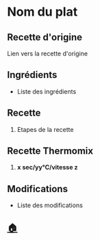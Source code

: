# Nom du plat
## Recette d'origine
Lien vers la recette d'origine

## Ingrédients
- Liste des ingrédients

## Recette
1. Etapes de la recette

## Recette Thermomix
1. **x sec/yy°C/vitesse z**

## Modifications
- Liste des modifications


## [:house:](/)
